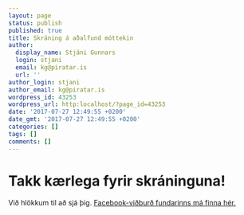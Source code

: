 ```yaml
---
layout: page
status: publish
published: true
title: Skráning á aðalfund móttekin
author:
  display_name: Stjáni Gunnars
  login: stjani
  email: kg@piratar.is
  url: ''
author_login: stjani
author_email: kg@piratar.is
wordpress_id: 43253
wordpress_url: http:localhost/?page_id=43253
date: '2017-07-27 12:49:55 +0200'
date_gmt: '2017-07-27 12:49:55 +0200'
categories: []
tags: []
comments: []
---
```

<h1>Takk kærlega fyrir skráninguna!</h1>
<p>Við hlökkum til að sjá þig. <a href="https://www.facebook.com/events/1920414208197203/" target="_blank">Facebook-viðburð fundarinns má finna hér. </a></p>
